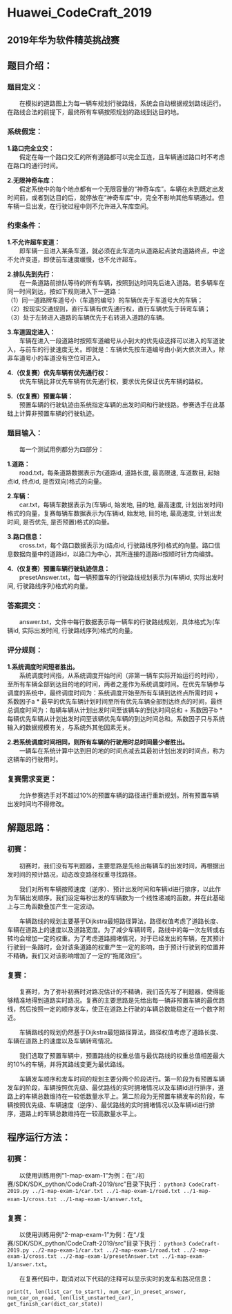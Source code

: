 # Huawei_CodeCraft_2019 
## 2019年华为软件精英挑战赛

## 题目介绍：
### 题目定义：
&emsp;&emsp;在模拟的道路图上为每一辆车规划行驶路线，系统会自动根据规划路线运行。在路线合法的前提下，最终所有车辆按照规划的路线到达目的地。

### 系统假定：
**1.路口完全立交：**  
&emsp;&emsp;假定在每一个路口交汇的所有道路都可以完全互连，且车辆通过路口时不考虑在路口的通行时间。


**2.无限神奇车库：**  
&emsp;&emsp;假定系统中的每个地点都有一个无限容量的“神奇车库”。车辆在未到既定出发时间前，或者到达目的后，就停放在“神奇车库”中，完全不影响其他车辆通过。但车辆一旦出发，在行驶过程中则不允许进入车库空间。

### 约束条件：
**1.不允许超车变道：**  
&emsp;&emsp;即车辆一旦进入某条车道，就必须在此车道内从道路起点驶向道路终点，中途不允许变道，即使前车速度缓慢，也不允许超车。


**2.排队先到先行：**  
&emsp;&emsp;在一条道路前排队等待的所有车辆，按照到达时间先后进入道路。若多辆车在同一时间到达，按如下规则进入下一道路：  
（1）同一道路牌车道号小（车道的编号）的车辆优先于车道号大的车辆；  
（2）按现实交通规则，直行车辆有优先通行权，直行车辆优先于转弯车辆；  
（3）处于左转进入道路的车辆优先于右转进入道路的车辆。


**3.车道固定进入：**  
&emsp;&emsp;车辆在进入一段道路时按照车道编号从小到大的优先级选择可以进入的车道驶入，与前车的行驶速度无关。即就是：车辆优先按车道编号由小到大依次进入，除非车道号小的车道没有空位可进入。


**4.（仅复赛）优先车辆有优先通行权：**  
&emsp;&emsp;优先车辆比非优先车辆有优先通行权，要求优先保证优先车辆的路权。


**5.（仅复赛）预置车辆：**  
&emsp;&emsp;预置车辆的行驶轨迹由系统指定车辆的出发时间和行驶线路。参赛选手在此基础上计算非预置车辆的行驶轨迹。


### 题目输入：
&emsp;&emsp;每一个测试用例都分为四部分：


**1.道路：**  
&emsp;&emsp;road.txt，每条道路数据表示为(道路id, 道路长度, 最高限速, 车道数目, 起始点id, 终点id, 是否双向)格式的向量。


**2.车辆：**  
&emsp;&emsp;car.txt，每辆车数据表示为(车辆id, 始发地, 目的地, 最高速度, 计划出发时间)格式的向量，复赛每辆车数据表示为(车辆id, 始发地, 目的地, 最高速度, 计划出发时间, 是否优先, 是否预置)格式的向量。


**3.路口信息：**  
&emsp;&emsp;cross.txt，每个路口数据表示为(结点id, 行驶路线序列)格式的向量。路口信息数据向量中的道路id，以路口为中心，其所连接的道路id按顺时针方向编排。


**4.（仅复赛）预置车辆行驶轨迹信息：**  
&emsp;&emsp;presetAnswer.txt，每一辆预置车的行驶路线规划表示为(车辆id, 实际出发时间, 行驶路线序列)格式的向量。


### 答案提交：
&emsp;&emsp;answer.txt，文件中每行数据表示每一辆车的行驶路线规划，具体格式为(车辆id, 实际出发时间, 行驶路线序列)格式的向量。


### 评分规则：
**1.系统调度时间短者胜出。**  
&emsp;&emsp;系统调度时间指，从系统调度开始时间（非第一辆车实际开始运行的时间），至所有车辆全部到达目的地的时间，两者之差作为系统调度时间。在优先车辆参与调度的系统中，最终调度时间为：系统调度开始至所有车辆到达终点所需时间 + 系数因子a * 最早的优先车辆计划时间至所有优先车辆全部到达终点的时间，最终总调度时间为：每辆车辆从计划出发时间至该辆车的到达时间总和 + 系数因子b * 每辆优先车辆从计划出发时间至该辆优先车辆的到达时间总和。系数因子只与系统输入的数据规模有关，与系统外其他因素无关。


**2.若系统调度时间相同，则所有车辆的行驶用时总时间最少者胜出。**  
&emsp;&emsp;一辆车在系统计算中达到目的地的时间点减去其最初计划出发的时间点，称为这辆车的行驶用时。


### 复赛需求变更：
&emsp;&emsp;允许参赛选手对不超过10%的预置车辆的路径进行重新规划。所有预置车辆出发时间均不得修改。


## 解题思路：
### 初赛：  
&emsp;&emsp;初赛时，我们没有写判题器，主要思路是先给出每辆车的出发时间，再根据出发时间的预计路况，动态改变路径权重寻找路径。


&emsp;&emsp;我们对所有车辆按照速度（逆序）、预计出发时间和车辆id进行排序，以此作为车辆出发顺序。我们设定每秒出发的车辆数为一个线性递减的函数，并在此基础上与三角函数叠加产生一定波动。


&emsp;&emsp;车辆路线的规划主要基于Dijkstra最短路径算法，路径权值考虑了道路长度、车辆在道路上的速度以及道路宽度。为了减少车辆转弯，路线中的每一次左转或右转均会增加一定的权重。为了考虑道路拥堵情况，对于已经发出的车辆，在其预计行驶到一条路时，会对该条道路的权重产生一定的影响，由于预计行驶到的位置并不精确，我们又对该影响增加了一定的“拖尾效应”。


### 复赛：
&emsp;&emsp;复赛时，为了弥补初赛时对路况估计的不精确，我们首先写了判题器，使得能够精准地得到道路实时路况。复赛的主要思路是先给出每一辆非预置车辆的最优路线，然后按照一定的顺序发车，使正在道路上行驶的车辆总数能稳定在一个数字附近。


&emsp;&emsp;车辆路线的规划仍然基于Dijkstra最短路径算法，路径权值考虑了道路长度、车辆在道路上的速度以及车辆转弯情况。


&emsp;&emsp;我们选取了预置车辆中，预置路线的权重总值与最优路线的权重总值相差最大的10%的车辆，并将其路线变更为最优路线。


&emsp;&emsp;车辆发车顺序和发车时间的规划主要分两个阶段进行。第一阶段为有预置车辆发车的阶段，车辆按照优先级、最优路线的实时拥堵情况以及车辆id进行排序，道路上的车辆总数维持在一较低数量水平上。第二阶段为无预置车辆发车的阶段，车辆按照优先级、车辆速度（逆序）、最优路线的实时拥堵情况以及车辆id进行排序，道路上的车辆总数维持在一较高数量水平上。
    
    
## 程序运行方法：
### 初赛：  
&emsp;&emsp;以使用训练用例“1-map-exam-1”为例：在“./初赛/SDK/SDK_python/CodeCraft-2019/src”目录下执行：
`python3 CodeCraft-2019.py ../1-map-exam-1/car.txt ../1-map-exam-1/road.txt ../1-map-exam-1/cross.txt ../1-map-exam-1/answer.txt`。


### 复赛： 
&emsp;&emsp;以使用训练用例“2-map-exam-1”为例：在“./复赛/SDK/SDK_python/CodeCraft-2019/src”目录下执行：
`python3 CodeCraft-2019.py ../2-map-exam-1/car.txt ../2-map-exam-1/road.txt ../2-map-exam-1/cross.txt ../2-map-exam-1/presetAnswer.txt ../1-map-exam-1/answer.txt`。

&emsp;&emsp;在复赛代码中，取消对以下代码的注释可以显示实时的发车和路况信息：
```
print(t, len(list_car_to_start), num_car_in_preset_answer, num_car_on_road, len(list_unstarted_car), get_finish_car(dict_car_state))
```
